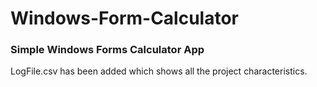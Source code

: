 # Windows-Form-Calculator
### Simple Windows Forms Calculator App
LogFile.csv has been added which shows all the project characteristics.
